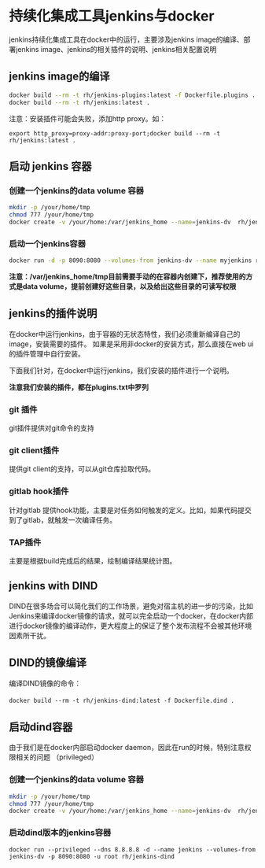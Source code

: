 # 持续化集成工具jenkins与docker

jenkins持续化集成工具在docker中的运行，主要涉及jenkins image的编译、部署jenkins image、jenkins的相关插件的说明、jenkins相关配置说明

## jenkins image的编译

```bash
docker build --rm -t rh/jenkins-plugins:latest -f Dockerfile.plugins .
docker build --rm -t rh/jenkins:latest .
```

注意：安装插件可能会失败，添加http proxy。如：

```text
export http_proxy=proxy-addr:proxy-port;docker build --rm -t rh/jenkins:latest .
```

## 启动 jenkins 容器

### 创建一个jenkins的data volume 容器

```bash
mkdir -p /your/home/tmp
chmod 777 /your/home/tmp
docker create -v /your/home:/var/jenkins_home --name=jenkins-dv  rh/jenkins
```

### 启动一个jenkins容器

```bash
docker run -d -p 8090:8080 --volumes-from jenkins-dv --name myjenkins rh/jenkins
```

**注意：/var/jenkins_home/tmp目前需要手动的在容器内创建下，推荐使用的方式是data volume，提前创建好这些目录，以及给出这些目录的可读写权限**

## jenkins的插件说明

在docker中运行jenkins，由于容器的无状态特性，我们必须重新编译自己的image，安装需要的插件。
如果是采用非docker的安装方式，那么直接在web ui的插件管理中自行安装。

下面我们针对，在docker中运行jenkins，我们安装的插件进行一个说明。

**注意我们安装的插件，都在plugins.txt中罗列**

### git 插件

git插件提供对git命令的支持

### git client插件

提供git client的支持，可以从git仓库拉取代码。

### gitlab hook插件

针对gitlab 提供hook功能，主要是对任务如何触发的定义。比如，如果代码提交到了gitlab，就触发一次编译任务。

### TAP插件

主要是根据build完成后的结果，绘制编译结果统计图。


## jenkins with DIND ##

DIND在很多场合可以简化我们的工作场景，避免对宿主机的进一步的污染，比如Jenkins来编译docker镜像的请求，就可以完全启动一个docker，在docker内部进行docker镜像的编译动作，更大程度上的保证了整个发布流程不会被其他环境因素所干扰。

## DIND的镜像编译 ##

编译DIND镜像的命令：

`docker build --rm -t rh/jenkins-dind:latest -f Dockerfile.dind .`　

## 启动dind容器 ##

由于我们是在docker内部启动docker daemon，因此在run的时候，特别注意权限相关的问题 （privileged）

### 创建一个jenkins的data volume 容器

```bash
mkdir -p /your/home/tmp
chmod 777 /your/home/tmp
docker create -v /your/home:/var/jenkins_home --name=jenkins-dv  rh/jenkins-dind
```

### 启动dind版本的jenkins容器


`docker run --privileged --dns 8.8.8.8 -d --name jenkins --volumes-from jenkins-dv -p 8090:8080 -u root rh/jenkins-dind` 